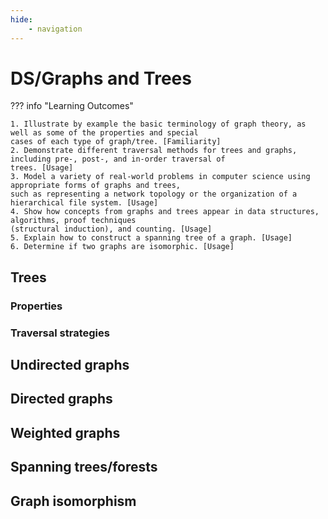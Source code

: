 ```yaml
---
hide:
    - navigation
---
```

# DS/Graphs and Trees

??? info "Learning Outcomes"

    1. Illustrate by example the basic terminology of graph theory, as well as some of the properties and special
    cases of each type of graph/tree. [Familiarity]
    2. Demonstrate different traversal methods for trees and graphs, including pre-, post-, and in-order traversal of
    trees. [Usage]
    3. Model a variety of real-world problems in computer science using appropriate forms of graphs and trees,
    such as representing a network topology or the organization of a hierarchical file system. [Usage]
    4. Show how concepts from graphs and trees appear in data structures, algorithms, proof techniques
    (structural induction), and counting. [Usage]
    5. Explain how to construct a spanning tree of a graph. [Usage]
    6. Determine if two graphs are isomorphic. [Usage]

## Trees

### Properties

### Traversal strategies

## Undirected graphs

## Directed graphs

## Weighted graphs

## Spanning trees/forests

## Graph isomorphism
